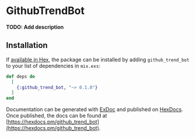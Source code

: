 # GithubTrendBot

**TODO: Add description**

## Installation

If [available in Hex](https://hex.pm/docs/publish), the package can be installed
by adding `github_trend_bot` to your list of dependencies in `mix.exs`:

```elixir
def deps do
  [
    {:github_trend_bot, "~> 0.1.0"}
  ]
end
```

Documentation can be generated with [ExDoc](https://github.com/elixir-lang/ex_doc)
and published on [HexDocs](https://hexdocs.pm). Once published, the docs can
be found at [https://hexdocs.pm/github_trend_bot](https://hexdocs.pm/github_trend_bot).

